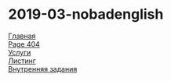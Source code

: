 # 2019-03-nobadenglish


<a href="https://lia5.github.io/2019-03-nobadenglish/myapp/index.html">Главная</a><br>
<a href="https://lia5.github.io/2019-03-nobadenglish/myapp/page404.html">Page 404</a><br>
<a href="https://lia5.github.io/2019-03-nobadenglish/myapp/pageServices.html">Услуги</a><br>
<a href="https://lia5.github.io/2019-03-nobadenglish/myapp/pageListing.html">Листинг</a><br>
<a href="https://lia5.github.io/2019-03-nobadenglish/myapp/pageTask.html">Внутренняя задания</a><br>
